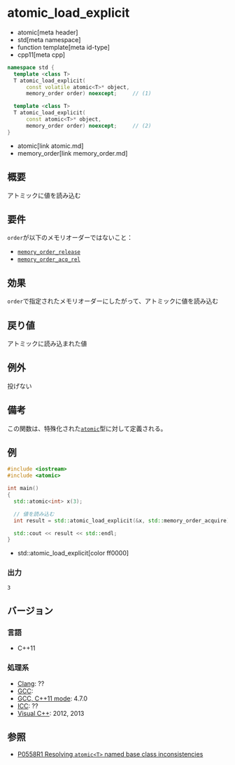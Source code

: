 # atomic_load_explicit
* atomic[meta header]
* std[meta namespace]
* function template[meta id-type]
* cpp11[meta cpp]

```cpp
namespace std {
  template <class T>
  T atomic_load_explicit(
      const volatile atomic<T>* object,
      memory_order order) noexcept;     // (1)

  template <class T>
  T atomic_load_explicit(
      const atomic<T>* object,
      memory_order order) noexcept;     // (2)
}
```
* atomic[link atomic.md]
* memory_order[link memory_order.md]

## 概要
アトミックに値を読み込む


## 要件
`order`が以下のメモリオーダーではないこと：

- [`memory_order_release`](memory_order.md)
- [`memory_order_acq_rel`](memory_order.md)


## 効果
`order`で指定されたメモリオーダーにしたがって、アトミックに値を読み込む


## 戻り値
アトミックに読み込まれた値


## 例外
投げない


## 備考
この関数は、特殊化された[`atomic`](atomic.md)型に対して定義される。


## 例
```cpp example
#include <iostream>
#include <atomic>

int main()
{
  std::atomic<int> x(3);

  // 値を読み込む
  int result = std::atomic_load_explicit(&x, std::memory_order_acquire);

  std::cout << result << std::endl;
}
```
* std::atomic_load_explicit[color ff0000]

### 出力
```
3
```


## バージョン
### 言語
- C++11

### 処理系
- [Clang](/implementation.md#clang): ??
- [GCC](/implementation.md#gcc): 
- [GCC, C++11 mode](/implementation.md#gcc): 4.7.0
- [ICC](/implementation.md#icc): ??
- [Visual C++](/implementation.md#visual_cpp): 2012, 2013


## 参照
- [P0558R1 Resolving `atomic<T>` named base class inconsistencies](http://www.open-std.org/jtc1/sc22/wg21/docs/papers/2017/p0558r1.pdf)
